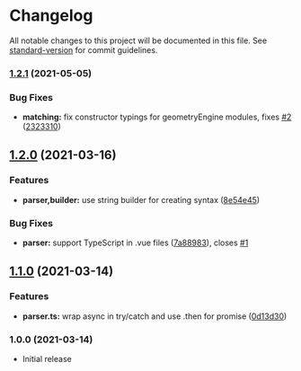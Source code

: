 # Changelog

All notable changes to this project will be documented in this file. See [standard-version](https://github.com/conventional-changelog/standard-version) for commit guidelines.

### [1.2.1](https://github.com/CalebM1987/esri-loader-typings-helper/compare/v1.2.0...v1.2.1) (2021-05-05)


### Bug Fixes

* **matching:** fix constructor typings for geometryEngine modules, fixes [#2](https://github.com/CalebM1987/esri-loader-typings-helper/issues/2) ([2323310](https://github.com/CalebM1987/esri-loader-typings-helper/commit/2323310257141b1f14f0a0a47575c0c3eb199d9c))

## [1.2.0](https://github.com/CalebM1987/esri-loader-typings-helper/compare/v1.1.0...v1.2.0) (2021-03-16)


### Features

* **parser,builder:** use string builder for creating syntax ([8e54e45](https://github.com/CalebM1987/esri-loader-typings-helper/commit/8e54e458b119beb9c67356e558ab5442ef88f32c))


### Bug Fixes

* **parser:** support TypeScript in .vue files ([7a88983](https://github.com/CalebM1987/esri-loader-typings-helper/commit/7a889834a6a7d2dc92eae7837f34cc9b0514b7a4)), closes [#1](https://github.com/CalebM1987/esri-loader-typings-helper/issues/1)

## [1.1.0](https://github.com/CalebM1987/esri-loader-typings-helper/compare/v1.0.2...v1.1.0) (2021-03-14)


### Features

* **parser.ts:** wrap async in try/catch and use .then for promise ([0d13d30](https://github.com/CalebM1987/esri-loader-typings-helper/commit/0d13d30c1e67cd3d85624fa4ac5619280de8340d))

### 1.0.0 (2021-03-14)

* Initial release